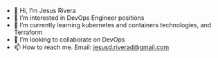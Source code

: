 - 👋 Hi, I’m Jesus Rivera
- 👀 I’m interested in DevOps Engineer positions
- 🌱 I’m currently learning kubernetes and containers technologies, and Terraform
- 💞️ I’m looking to collaborate on DevOps
- 📫 How to reach me. Email: jesusd.riverad@gmail.com

<!---
dani882/dani882 is a ✨ special ✨ repository because its `README.md` (this file) appears on your GitHub profile.
You can click the Preview link to take a look at your changes.
--->
